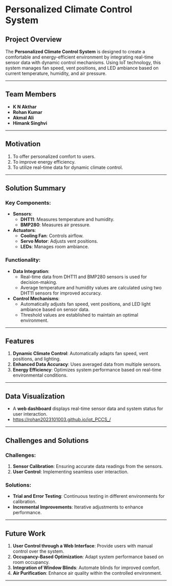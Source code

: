 
# Personalized Climate Control System

## Project Overview
The **Personalized Climate Control System** is designed to create a comfortable and energy-efficient environment by integrating real-time sensor data with dynamic control mechanisms. Using IoT technology, this system manages fan speed, vent positions, and LED ambiance based on current temperature, humidity, and air pressure.

---

## Team Members
- **K N Akthar**  
- **Rohan Kumar**  
- **Akmal Ali**  
- **Himank Singhvi**

---

## Motivation
1. To offer personalized comfort to users.  
2. To improve energy efficiency.  
3. To utilize real-time data for dynamic climate control.

---

## Solution Summary
### Key Components:
- **Sensors**:
  - **DHT11**: Measures temperature and humidity.
  - **BMP280**: Measures air pressure.
- **Actuators**:
  - **Cooling Fan**: Controls airflow.
  - **Servo Motor**: Adjusts vent positions.
  - **LEDs**: Manages room ambiance.

### Functionality:
- **Data Integration**:
  - Real-time data from DHT11 and BMP280 sensors is used for decision-making.
  - Average temperature and humidity values are calculated using two DHT11 sensors for improved accuracy.
- **Control Mechanisms**:
  - Automatically adjusts fan speed, vent positions, and LED light ambiance based on sensor data.
  - Threshold values are established to maintain an optimal environment.

---

## Features
1. **Dynamic Climate Control**: Automatically adapts fan speed, vent positions, and lighting.  
2. **Enhanced Data Accuracy**: Uses averaged data from multiple sensors.  
3. **Energy Efficiency**: Optimizes system performance based on real-time environmental conditions.

---

## Data Visualization
- A **web dashboard** displays real-time sensor data and system status for user interaction.
- https://rohan2023101003.github.io/iot_PCCS_/


---

## Challenges and Solutions
### Challenges:
1. **Sensor Calibration**: Ensuring accurate data readings from the sensors.  
2. **User Control**: Implementing seamless user interaction.

### Solutions:
- **Trial and Error Testing**: Continuous testing in different environments for calibration.  
- **Incremental Improvements**: Iterative adjustments to enhance performance.

---

## Future Work
1. **User Control through a Web Interface**: Provide users with manual control over the system.  
2. **Occupancy-Based Optimization**: Adapt system performance based on room occupancy.  
3. **Integration of Window Blinds**: Automate blinds for improved comfort.  
4. **Air Purification**: Enhance air quality within the controlled environment.

---
